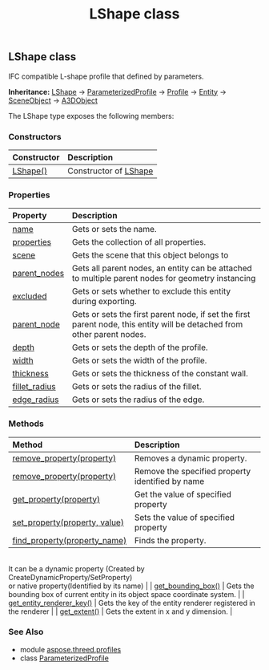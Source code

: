﻿---
title: LShape class
second_title: Aspose.3D for Python via .NET API References
description: 
type: docs
weight: 80
url: /python-net/aspose.threed.profiles/lshape/
is_root: false
---

## LShape class

IFC compatible L-shape profile that defined by parameters.



**Inheritance:** [LShape](/3d/python-net/aspose.threed.profiles/lshape) → 
[ParameterizedProfile](/3d/python-net/aspose.threed.profiles/parameterizedprofile) → 
[Profile](/3d/python-net/aspose.threed.profiles/profile) → 
[Entity](/3d/python-net/aspose.threed/entity) → 
[SceneObject](/3d/python-net/aspose.threed/sceneobject) → 
[A3DObject](/3d/python-net/aspose.threed/a3dobject)



The LShape type exposes the following members:

### Constructors
| Constructor | Description |
| :- | :- |
| [LShape()](/3d/python-net/aspose.threed.profiles/lshape/__init__/#) | Constructor of [LShape](/3d/python-net/aspose.threed.profiles/lshape) |


### Properties
| Property | Description |
| :- | :- |
| [name](/3d/python-net/aspose.threed.profiles/lshape/name) | Gets or sets the name. |
| [properties](/3d/python-net/aspose.threed.profiles/lshape/properties) | Gets the collection of all properties. |
| [scene](/3d/python-net/aspose.threed.profiles/lshape/scene) | Gets the scene that this object belongs to |
| [parent_nodes](/3d/python-net/aspose.threed.profiles/lshape/parent_nodes) | Gets all parent nodes, an entity can be attached to multiple parent nodes for geometry instancing |
| [excluded](/3d/python-net/aspose.threed.profiles/lshape/excluded) | Gets or sets whether to exclude this entity during exporting. |
| [parent_node](/3d/python-net/aspose.threed.profiles/lshape/parent_node) | Gets or sets the first parent node, if set the first parent node, this entity will be detached from other parent nodes. |
| [depth](/3d/python-net/aspose.threed.profiles/lshape/depth) | Gets or sets the depth of the profile. |
| [width](/3d/python-net/aspose.threed.profiles/lshape/width) | Gets or sets the width of the profile. |
| [thickness](/3d/python-net/aspose.threed.profiles/lshape/thickness) | Gets or sets the thickness of the constant wall. |
| [fillet_radius](/3d/python-net/aspose.threed.profiles/lshape/fillet_radius) | Gets or sets the radius of the fillet. |
| [edge_radius](/3d/python-net/aspose.threed.profiles/lshape/edge_radius) | Gets or sets the radius of the edge. |


### Methods
| Method | Description |
| :- | :- |
| [remove_property(property)](/3d/python-net/aspose.threed.profiles/lshape/remove_property/#Property) | Removes a dynamic property. |
| [remove_property(property)](/3d/python-net/aspose.threed.profiles/lshape/remove_property/#str) | Remove the specified property identified by name |
| [get_property(property)](/3d/python-net/aspose.threed.profiles/lshape/get_property/#str) | Get the value of specified property |
| [set_property(property, value)](/3d/python-net/aspose.threed.profiles/lshape/set_property/#str-any) | Sets the value of specified property |
| [find_property(property_name)](/3d/python-net/aspose.threed.profiles/lshape/find_property/#str) | Finds the property.<br/>It can be a dynamic property (Created by CreateDynamicProperty/SetProperty) <br/>or native property(Identified by its name) |
| [get_bounding_box()](/3d/python-net/aspose.threed.profiles/lshape/get_bounding_box/#) | Gets the bounding box of current entity in its object space coordinate system. |
| [get_entity_renderer_key()](/3d/python-net/aspose.threed.profiles/lshape/get_entity_renderer_key/#) | Gets the key of the entity renderer registered in the renderer |
| [get_extent()](/3d/python-net/aspose.threed.profiles/lshape/get_extent/#) | Gets the extent in x and y dimension. |


### See Also

* module [aspose.threed.profiles](../)
* class [ParameterizedProfile](/3d/python-net/aspose.threed.profiles/parameterizedprofile)
